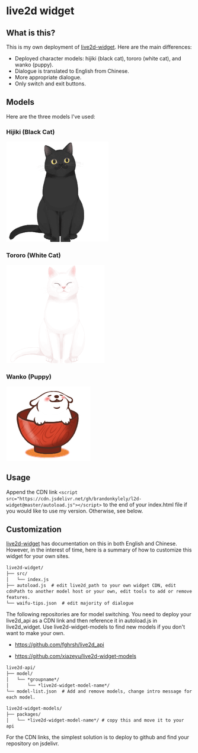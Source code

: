 # live2d widget

## What is this?

This is my own deployment of [live2d-widget](https://github.com/stevenjoezhang/live2d-widget). Here are the main differences:

- Deployed character models: hijiki (black cat), tororo (white cat), and wanko (puppy).
- Dialogue is translated to English from Chinese.
- More appropriate dialogue.
- Only switch and exit buttons.

## Models

Here are the three models I've used:

### Hijiki (Black Cat)
![Hijiki](./assets/hijiki.png)

### Tororo (White Cat)
![Tororo](./assets/tororo.png)

### Wanko (Puppy)
![Wanko](./assets/wanko.png)

## Usage

Append the CDN link ```<script src="https://cdn.jsdelivr.net/gh/brandonkylely/l2d-widget@master/autoload.js"></script>``` to the end of your index.html file if you would like to use my version. Otherwise, see below.

## Customization

[live2d-widget](https://github.com/stevenjoezhang/live2d-widget) has documentation on this in both English and Chinese. However, in the interest of time, here is a summary of how to customize this widget for your own sites.


```
live2d-widget/
├── src/
│   └── index.js
├── autoload.js  # edit live2d_path to your own widget CDN, edit cdnPath to another model host or your own, edit tools to add or remove features.
└── waifu-tips.json  # edit majority of dialogue
```

The following repositories are for model switching. You need to deploy your live2d_api as a CDN link and then reference it in autoload.js in live2d_widget. Use live2d-widget-models to find new models if you don't want to make your own.

- https://github.com/fghrsh/live2d_api

- https://github.com/xiazeyu/live2d-widget-models  

```
live2d-api/
├── model/
│   └── *groupname*/
│       └── *live2d-widget-model-name*/
└── model-list.json  # Add and remove models, change intro message for each model.
```
```
live2d-widget-models/
├── packages/
│   └── *live2d-widget-model-name*/ # copy this and move it to your api
```

For the CDN links, the simplest solution is to deploy to github and find your repository on jsdelivr.

